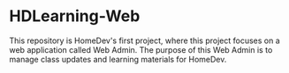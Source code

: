 # HDLearning-Web
This repository is HomeDev's first project, where this project focuses on a web application called Web Admin. The purpose of this Web Admin is to manage class updates and learning materials for HomeDev.
